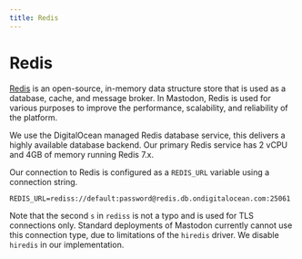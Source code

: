 ```yaml
---
title: Redis
---
```


# Redis

[Redis](https://redis.io) is an open-source, in-memory data structure store that is used as a database, cache, and message broker. In Mastodon, Redis is used for various purposes to improve the performance, scalability, and reliability of the platform.

We use the DigitalOcean managed Redis database service, this delivers a highly available database backend. Our primary Redis service has 2 vCPU and 4GB of memory running Redis 7.x.

Our connection to Redis is configured as a `REDIS_URL` variable using a connection string.

```text
REDIS_URL=rediss://default:password@redis.db.ondigitalocean.com:25061
```

Note that the second `s` in `rediss` is not a typo and is used for TLS connections only.
Standard deployments of Mastodon currently cannot use this connection type, due to limitations of the `hiredis` driver.
We disable `hiredis` in our implementation.
